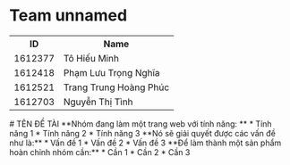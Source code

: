 # Team unnamed

<table id="t01">
  <tr>
    <th>ID</th>
    <th>Name</th> 
  </tr>
  <tr>
    <td>1612377</td>
    <td>Tô Hiếu Minh</td>
  </tr>
  <tr>
    <td>1612418</td>
    <td>Phạm Lưu Trọng Nghĩa</td>
  </tr>
  <tr>
    <td>1612521</td>
    <td>Trang Trung Hoàng Phúc</td>
  </tr>
	 <tr>
    <td>1612703</td>
    <td>Nguyễn Thị Tình</td>
  </tr>
</table>
# TÊN ĐỀ TÀI
**Nhóm đang làm một trang web với tính năng: **
* Tính năng 1
* Tính năng 2
* Tính năng 3
**Nó sẽ giải quyết được các vấn đề như là:** 
* Vấn đề 1
* Vấn đề 2
* Vấn đề 3
**Để làm thành một sản phẩm hoàn chỉnh nhóm cần:**
* Cần 1
* Cần 2
* Cần 3
